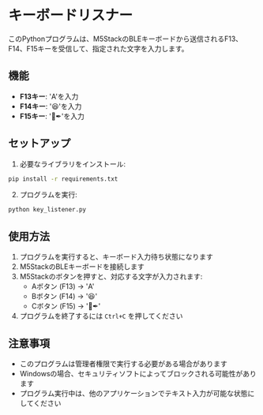 # キーボードリスナー

このPythonプログラムは、M5StackのBLEキーボードから送信されるF13、F14、F15キーを受信して、指定された文字を入力します。

## 機能

- **F13キー**: 'A'を入力
- **F14キー**: '😆'を入力  
- **F15キー**: '🍭✒'を入力

## セットアップ

1. 必要なライブラリをインストール:
```bash
pip install -r requirements.txt
```

2. プログラムを実行:
```bash
python key_listener.py
```

## 使用方法

1. プログラムを実行すると、キーボード入力待ち状態になります
2. M5StackのBLEキーボードを接続します
3. M5Stackのボタンを押すと、対応する文字が入力されます:
   - Aボタン (F13) → 'A'
   - Bボタン (F14) → '😆'
   - Cボタン (F15) → '🍭✒'
4. プログラムを終了するには `Ctrl+C` を押してください

## 注意事項

- このプログラムは管理者権限で実行する必要がある場合があります
- Windowsの場合、セキュリティソフトによってブロックされる可能性があります
- プログラム実行中は、他のアプリケーションでテキスト入力が可能な状態にしてください
